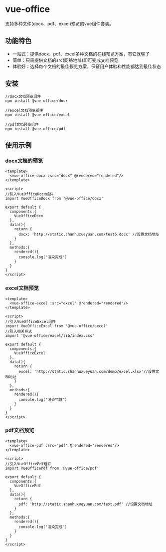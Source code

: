 # vue-office

支持多种文件(docx、pdf、excel)预览的vue组件套装。

## 功能特色
- 一站式：提供docx、pdf、excel多种文档的在线预览方案，有它就够了
- 简单：只需提供文档的src(网络地址)即可完成文档预览
- 体验好：选择每个文档的最佳预览方案，保证用户体验和性能都达到最佳状态

## 安装
```
//docx文档预览组件
npm install @vue-office/docx

//excel文档预览组件
npm install @vue-office/excel

//pdf文档预览组件
npm install @vue-office/pdf
```

## 使用示例
### docx文档的预览
```vue
<template>
  <vue-office-docx :src="docx" @rendered="rendered"/>
</template>

<script>
//引入VueOfficeDocx组件
import VueOfficeDocx from '@vue-office/docx'

export default {
  components:{
    VueOfficeDocx
  },
  data(){
    return {
      docx: 'http://static.shanhuxueyuan.com/test6.docx' //设置文档地址
    }
  },
  methods:{
    rendered(){
      console.log("渲染完成")
    }
  }
}
</script>
```

### excel文档预览
```vue
<template>
  <vue-office-excel :src="excel" @rendered="rendered"/>
</template>

<script>
//引入VueOfficeExcel组件
import VueOfficeExcel from '@vue-office/excel'
//引入相关样式
import '@vue-office/excel/lib/index.css'

export default {
  components:{
    VueOfficeExcel
  },
  data(){
    return {
      excel: 'http://static.shanhuxueyuan.com/demo/excel.xlsx'//设置文档地址
    }
  },
  methods:{
    rendered(){
      console.log("渲染完成")
    }
  }
}
</script>
```


### pdf文档预览
```vue
<template>
  <vue-office-pdf :src="pdf" @rendered="rendered"/>
</template>

<script>
//引入VueOfficePdf组件
import VueOfficePdf from '@vue-office/pdf'

export default {
  components:{
    VueOfficePdf
  },
  data(){
    return {
      pdf: 'http://static.shanhuxueyuan.com/test.pdf' //设置文档地址
    }
  },
  methods:{
    rendered(){
      console.log("渲染完成")
    }
  }
}
</script>
```
